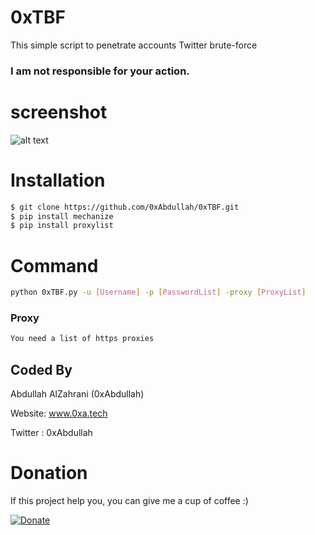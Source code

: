 # 0xTBF
This simple script to penetrate accounts Twitter brute-force
### I am not responsible for your action.
# screenshot
![alt text](https://github.com/0xAbdullah/0xTBF/blob/master/Screenshot.png)
# Installation
```bash
$ git clone https://github.com/0xAbdullah/0xTBF.git
$ pip install mechanize
$ pip install proxylist
```
# Command
```bash
python 0xTBF.py -u [Username] -p [PasswordList] -proxy [ProxyList]
```
### Proxy
```bash
You need a list of https proxies
```
## Coded By
Abdullah AlZahrani (0xAbdullah)

Website: www.0xa.tech

Twitter : 0xAbdullah
# Donation
If this project help you, you can give me a cup of coffee :)

[![Donate](https://img.shields.io/badge/Donate-PayPal-green.svg)](https://www.paypal.me/0xAbdullah/5)
